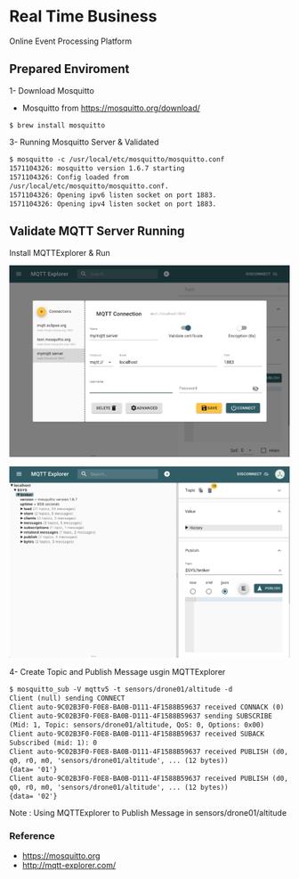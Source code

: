 # Real Time Business

Online Event Processing Platform

## Prepared Enviroment

1- Download Mosquitto 

* Mosquitto from https://mosquitto.org/download/


```shell
$ brew install mosquitto

```
 
3- Running Mosquitto Server & Validated 

```shell
$ mosquitto -c /usr/local/etc/mosquitto/mosquitto.conf
1571104326: mosquitto version 1.6.7 starting
1571104326: Config loaded from /usr/local/etc/mosquitto/mosquitto.conf.
1571104326: Opening ipv6 listen socket on port 1883.
1571104326: Opening ipv4 listen socket on port 1883.
```

## Validate MQTT Server Running  

Install MQTTExplorer & Run 

![MQTTServer Connection ](MQTTExplorer11.png)

![MQTTServer Explorer ](MQTTExplorer12.png)

4- Create Topic and Publish Message usgin MQTTExplorer 

```shell
$ mosquitto_sub -V mqttv5 -t sensors/drone01/altitude -d
Client (null) sending CONNECT
Client auto-9C02B3F0-F0E8-BA0B-D111-4F1588B59637 received CONNACK (0)
Client auto-9C02B3F0-F0E8-BA0B-D111-4F1588B59637 sending SUBSCRIBE (Mid: 1, Topic: sensors/drone01/altitude, QoS: 0, Options: 0x00)
Client auto-9C02B3F0-F0E8-BA0B-D111-4F1588B59637 received SUBACK
Subscribed (mid: 1): 0
Client auto-9C02B3F0-F0E8-BA0B-D111-4F1588B59637 received PUBLISH (d0, q0, r0, m0, 'sensors/drone01/altitude', ... (12 bytes))
{data= '01'}
Client auto-9C02B3F0-F0E8-BA0B-D111-4F1588B59637 received PUBLISH (d0, q0, r0, m0, 'sensors/drone01/altitude', ... (12 bytes))
{data= '02'}
```

Note : Using MQTTExplorer to Publish Message in sensors/drone01/altitude  



### Reference

* https://mosquitto.org
* http://mqtt-explorer.com/




